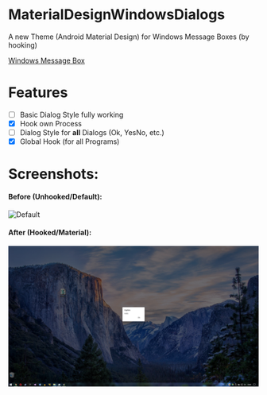 # MaterialDesignWindowsDialogs
A new Theme (Android Material Design) for Windows Message Boxes (by hooking)

[Windows Message Box](https://msdn.microsoft.com/en-us/library/windows/desktop/ms645505(v=vs.85).aspx)

# Features
- [ ] Basic Dialog Style fully working
- [x] Hook own Process
- [ ] Dialog Style for **all** Dialogs (Ok, YesNo, etc.)
- [x] Global Hook (for all Programs)

# Screenshots:
#### Before (Unhooked/Default):
![Default](https://github.com/mrousavy/MaterialDesignWindowsDialogs/blob/master/Images/Unhooked.png?raw=true)


#### After (Hooked/Material):
![Material Dialog](https://github.com/mrousavy/MaterialDesignWindowsDialogs/blob/master/Images/Hooked.png?raw=true)
